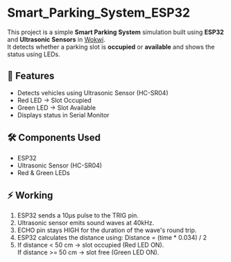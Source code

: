 # Smart_Parking_System_ESP32

This project is a simple **Smart Parking System** simulation built using **ESP32** and **Ultrasonic Sensors** in [Wokwi](https://wokwi.com).  
It detects whether a parking slot is **occupied** or **available** and shows the status using LEDs.

## 🚗 Features
- Detects vehicles using Ultrasonic Sensor (HC-SR04)
- Red LED → Slot Occupied
- Green LED → Slot Available
- Displays status in Serial Monitor

## 🛠 Components Used
- ESP32
- Ultrasonic Sensor (HC-SR04)
- Red & Green LEDs

## ⚡ Working
1. ESP32 sends a 10µs pulse to the TRIG pin.
2. Ultrasonic sensor emits sound waves at 40kHz.
3. ECHO pin stays HIGH for the duration of the wave's round trip.
4. ESP32 calculates the distance using:  Distance = (time * 0.034) / 2
5. If distance < 50 cm → slot occupied (Red LED ON).  
If distance >= 50 cm → slot free (Green LED ON).

